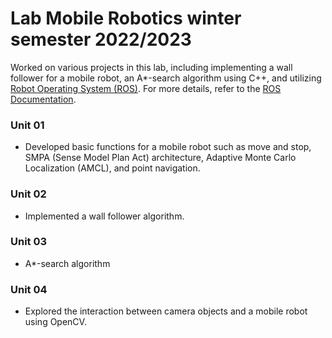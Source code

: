 # Lab Mobile Robotics winter semester 2022/2023

Worked on various projects in this lab, including implementing a wall follower for a mobile robot, an A*-search algorithm using C++, and utilizing [Robot Operating System (ROS)](https://ros.org/). For more details, refer to the [ROS Documentation](https://wiki.ros.org/Documentation).

### Unit 01
- Developed basic functions for a mobile robot such as move and stop, SMPA (Sense Model Plan Act) architecture, Adaptive Monte Carlo Localization (AMCL), and point navigation.

### Unit 02
- Implemented a wall follower algorithm.

### Unit 03
- A*-search algorithm

### Unit 04
- Explored the interaction between camera objects and a mobile robot using OpenCV.

